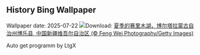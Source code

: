 ## History Bing Wallpaper
Wallpaper date: 2025-07-22
![](https://www.bing.com/th?id=OHR.GreatHeatY25_ZH-CN8252122347_UHD.jpg&w=1000)Download: [夏季的赛里木湖，博尔塔拉蒙古自治州博乐县, 中国新疆维吾尔自治区 (© Feng Wei Photography/Getty Images)](https://www.bing.com/th?id=OHR.GreatHeatY25_ZH-CN8252122347_UHD.jpg)

Auto get programm by LtgX
